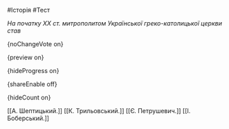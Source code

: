 #Історія #Тест

*На початку ХХ ст. митрополитом Української греко-католицької церкви став*

{noChangeVote on}

{preview on}

{hideProgress on}

{shareEnable off}

{hideCount on}

[[А. Шептицький.]]
[[К. Трильовський.]]
[[Є. Петрушевич.]]
[[І. Боберський.]]
